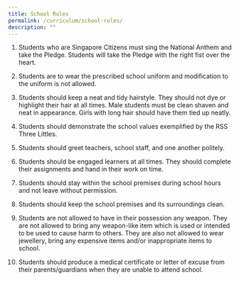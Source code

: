 ```yaml
---
title: School Rules
permalink: /curriculum/school-rules/
description: ""
---
```

1. Students who are Singapore Citizens must sing the National Anthem and take the Pledge. Students will take the Pledge with the right fist over the heart.

2. Students are to wear the prescribed school uniform and modification to the uniform is not allowed.

3. Students should keep a neat and tidy hairstyle. They should not dye or highlight their hair at all times. Male students must be clean shaven and neat in appearance. Girls with long hair should have them tied up neatly.

4. Students should demonstrate the school values exemplified by the RSS Three Littles.

5. Students should greet teachers, school staff, and one another politely.

6. Students should be engaged learners at all times. They should complete their assignments and hand in their work on time.

7. Students should stay within the school premises during school hours and not leave without permission.

8. Students should keep the school premises and its surroundings clean.

9. Students are not allowed to have in their possession any weapon. They are not allowed to bring any weapon-like item which is used or intended to be used to cause harm to others. They are also not allowed to wear jewellery, bring any expensive items and/or inappropriate items to school.

10. Students should produce a medical certificate or letter of excuse from their parents/guardians when they are unable to attend school.